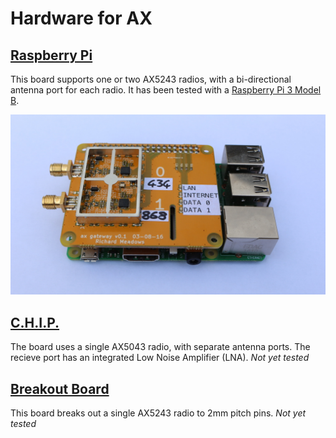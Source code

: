 # Hardware for AX

## [Raspberry Pi](pi/)

This board supports one or two AX5243 radios, with a bi-directional
antenna port for each radio. It has been tested with a
[Raspberry Pi 3 Model B](https://www.raspberrypi.org/products/raspberry-pi-3-model-b/).

![Assembled ax pi header board](pi/ax-gateway-on-pi.jpg
 "Assembled ax pi header board")

## [C.H.I.P.](chip/)

The board uses a single AX5043 radio, with separate antenna ports. The
recieve port has an integrated Low Noise Amplifier (LNA). *Not yet tested*

## [Breakout Board](breakout/)

This board breaks out a single AX5243 radio to 2mm pitch pins. *Not yet tested*
